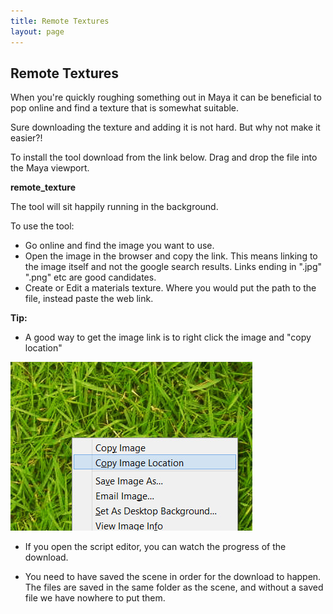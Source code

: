 ```yaml
---
title: Remote Textures
layout: page
---
```

## Remote Textures

When you're quickly roughing something out in Maya it can be beneficial to pop online and find a texture that is somewhat suitable.

Sure downloading the texture and adding it is not hard. But why not make it easier?!

To install the tool download from the link below. Drag and drop the file into the Maya viewport.

__<download>remote_texture</download>__

The tool will sit happily running in the background.

To use the tool:

* Go online and find the image you want to use.
* Open the image in the browser and copy the link. This means linking to the image itself and not the google search results. Links ending in ".jpg" ".png" etc are good candidates.
* Create or Edit a materials texture. Where you would put the path to the file, instead paste the web link.

__Tip:__

* A good way to get the image link is to right click the image and "copy location"

![copy location](img/copy_location.jpg)

* If you open the script editor, you can watch the progress of the download.

* You need to have saved the scene in order for the download to happen. The files are saved in the same folder as the scene, and without a saved file we have nowhere to put them.
